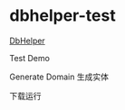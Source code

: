 # dbhelper-test

[DbHelper](https://github.com/deng-hb/dbhelper)


Test Demo


Generate Domain
生成实体


下载运行

